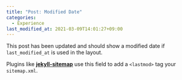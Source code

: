 ```yaml
---
title: "Post: Modified Date"
categories:
  - Experience
last_modified_at: 2021-03-09T14:01:27+09:00
---
```


This post has been updated and should show a modified date if `last_modified_at` is used in the layout.

Plugins like [**jekyll-sitemap**](https://github.com/jekyll/jekyll-feed) use this field to add a `<lastmod>` tag your `sitemap.xml`.